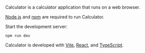 Calculator is a calculator application that runs on a web browser.

[Node.js](//nodejs.org) and [npm](//nodejs.org) are required to run Calculator.

Start the development server:
```
npm run dev
```

Calculator is developed with [Vite](//vitejs.dev), [React](//react.dev), and [TypeScript](//www.typescriptlang.org).
